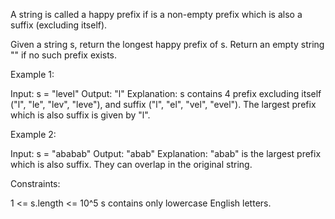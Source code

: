 A string is called a happy prefix if is a non-empty prefix which is also a
suffix (excluding itself).

Given a string s, return the longest happy prefix of s. Return an empty
string "" if no such prefix exists.


Example 1:


Input: s = "level"
Output: "l"
Explanation: s contains 4 prefix excluding itself ("l", "le", "lev", "leve"),
and suffix ("l", "el", "vel", "evel"). The largest prefix which is also
suffix is given by "l".


Example 2:


Input: s = "ababab"
Output: "abab"
Explanation: "abab" is the largest prefix which is also suffix. They can
overlap in the original string.



Constraints:


1 <= s.length <= 10^5
s contains only lowercase English letters.




